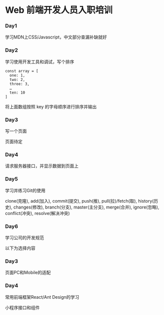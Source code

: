 # Web 前端开发人员入职培训

### Day1
学习MDN上CSS/Javascript，中文部分查漏补缺就好

### Day2

学习使用开发工具和调试，写个排序

```
const array = [
  one: 1,
  two: 2,
  three: 3,
  …
  ten: 10
]
```

将上面数组按照 key 的字母顺序进行排序并输出

### Day3
写一个页面

页面待定

### Day4

请求服务器接口，并显示数据到页面上

### Day5

学习并练习Git的使用

clone(克隆), add(加入), commit(提交), push(推), pull(拉)/fetch(取), history(历史), changes(修改), branch(分支), master(主分支), merge(合并), ignore(忽略), conflict(冲突), resolve(解决冲突)

### Day6
学习公司的开发规范


以下为选择内容

### Day3

页面PC和Mobile的适配

### Day4

常用前端框架React/Ant Design的学习

小程序接口和组件

